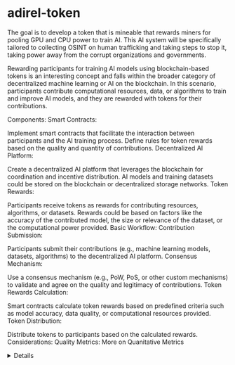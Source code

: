# adirel-token

The goal is to develop a token that is mineable that rewards miners for pooling GPU and CPU power to train AI. This AI system will be specifically tailored to collecting OSINT on human trafficking and taking steps to stop it, taking power away from the corrupt organizations and governments.

Rewarding participants for training AI models using blockchain-based tokens is an interesting concept and falls within the broader category of decentralized machine learning or AI on the blockchain. In this scenario, participants contribute computational resources, data, or algorithms to train and improve AI models, and they are rewarded with tokens for their contributions.

Components:
Smart Contracts:

Implement smart contracts that facilitate the interaction between participants and the AI training process.
Define rules for token rewards based on the quality and quantity of contributions.
Decentralized AI Platform:

Create a decentralized AI platform that leverages the blockchain for coordination and incentive distribution.
AI models and training datasets could be stored on the blockchain or decentralized storage networks.
Token Rewards:

Participants receive tokens as rewards for contributing resources, algorithms, or datasets.
Rewards could be based on factors like the accuracy of the contributed model, the size or relevance of the dataset, or the computational power provided.
Basic Workflow:
Contribution Submission:

Participants submit their contributions (e.g., machine learning models, datasets, algorithms) to the decentralized AI platform.
Consensus Mechanism:

Use a consensus mechanism (e.g., PoW, PoS, or other custom mechanisms) to validate and agree on the quality and legitimacy of contributions.
Token Rewards Calculation:

Smart contracts calculate token rewards based on predefined criteria such as model accuracy, data quality, or computational resources provided.
Token Distribution:

Distribute tokens to participants based on the calculated rewards.
Considerations:
Quality Metrics:
More on Quanitative Metrics <details>

Quantifying quality metrics in the context of AI contributions involves defining specific criteria and measurements to evaluate the performance, accuracy, and effectiveness of the contributed models or datasets. The choice of metrics depends on the nature of the AI task, and different domains may require different evaluation criteria. Below are some common quality metrics for various aspects of AI contributions:

For Machine Learning Models:
Accuracy:

Measures the proportion of correctly classified instances. It is commonly used for classification tasks.
Precision and Recall:

Precision measures the accuracy of positive predictions, while recall measures the ability to capture all positive instances. Particularly relevant for imbalanced datasets.
F1 Score:

Harmonic mean of precision and recall. Useful when there is an uneven class distribution.
Mean Squared Error (MSE) or Root Mean Squared Error (RMSE):

For regression tasks, these metrics quantify the average squared difference between predicted and actual values.
Area Under the Receiver Operating Characteristic (ROC-AUC):

Measures the ability of the model to discriminate between positive and negative instances.
Mean Average Precision (mAP):

Commonly used in object detection tasks, mAP considers both precision and recall at various confidence thresholds.
Cross-Validation Performance:

Assess model generalization by using techniques like k-fold cross-validation.
For Datasets:
Data Completeness:

Ensures that the dataset contains sufficient information for the AI task.
Data Consistency:

Checks for uniformity and coherence in the dataset.
Data Diversity:

Measures the variety of instances in the dataset to ensure representativeness.
Relevance:

Evaluates how well the data aligns with the problem at hand.
Label Accuracy (for labeled datasets):

Assesses the correctness of labels assigned to instances.
Data Size:

Considers whether the dataset is large enough to support effective training.
General Considerations:
Task-Specific Metrics:

Tailor metrics to the specific AI task. For instance, natural language processing tasks may use metrics like BLEU score or perplexity.
Benchmarking:

Compare performance against established benchmarks or baselines.
Human Evaluation:

In some cases, human evaluators may be needed to assess subjective aspects of AI contributions, such as the naturalness of generated text.
Ethical Considerations:

Include metrics that consider ethical dimensions, such as fairness and bias.
Real-World Impact:

Consider the real-world impact of the AI contributions and how well they solve the intended problem.
Feedback Mechanisms:

Establish mechanisms for continuous feedback and improvement based on community input.  


</details>
